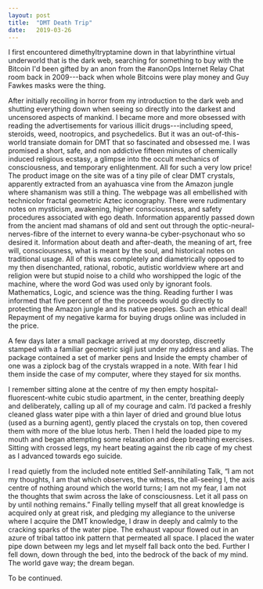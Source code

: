 ```yaml
---
layout: post
title:  "DMT Death Trip"
date:   2019-03-26
---
```


I first encountered dimethyltryptamine down in that labyrinthine virtual underworld that is the dark web, searching for something to buy with the Bitcoin I'd been gifted by an anon from the #anonOps Internet Relay Chat room back in 2009---back when whole Bitcoins were play money and Guy Fawkes masks were the thing.

After initially recoiling in horror from my introduction to the dark web and shutting everything down when seeing so directly into the darkest and uncensored aspects of mankind. I became more and more obsessed with reading the advertisements for various illicit drugs---including speed, steroids, weed, nootropics, and psychedelics. But it was an out-of-this-world transiate domain for DMT that so fascinated and obsessed me. I was promised a short, safe, and non addictive fifteen minutes of chemically induced religious ecstasy, a glimpse into the occult mechanics of consciousness, and temporary enlightenment. All for such a very low price! The product image on the site was of a tiny pile of clear DMT crystals, apparently extracted from an ayahuasca vine from the Amazon jungle where shamanism was still a thing. The webpage was all embellished with technicolor fractal geometric Aztec iconography. There were rudimentary notes on mysticism, awakening, higher consciousness, and safety procedures associated with ego death. Information apparently passed down from the ancient mad shamans of old and sent out through the optic-neural-nerves-fibre of the internet to every wanna-be cyber-psychonaut who so desired it. Information about death and after-death, the meaning of art, free will, consciousness, what is meant by the soul, and historical notes on traditional usage. All of this was completely and diametrically opposed to my then disenchanted, rational, robotic, autistic worldview where art and religion were but stupid noise to a child who worshipped the logic of the machine, where the word God was used only by ignorant fools. Mathematics, Logic, and science was the thing. Reading further I was informed that five percent of the the proceeds would go directly to protecting the Amazon jungle and its native peoples. Such an ethical deal! Repayment of my negative karma for buying drugs online was included in the price.

A few days later a small package arrived at my doorstep, discreetly stamped with a familiar geometric sigil just under my address and alias. The package contained a set of marker pens and Inside the empty chamber of one was a ziplock bag of the crystals wrapped in a note. With fear I hid them inside the case of my computer, where they stayed for six months.

I remember sitting alone at the centre of my then empty hospital-fluorescent-white cubic studio apartment, in the center, breathing deeply and deliberately, calling up all of my courage and calm. I’d packed a freshly cleaned glass water pipe with a thin layer of dried and ground blue lotus (used as a burning agent), gently placed the crystals on top, then covered them with more of the blue lotus herb. Then I held the loaded pipe to my mouth and began attempting some relaxation and deep breathing exercises. Sitting with crossed legs, my heart beating against the rib cage of my chest as I advanced towards ego suicide.

I read quietly from the included note entitled Self-annihilating Talk, “I am not my thoughts, I am that which observes, the witness, the all-seeing I, the axis centre of nothing around which the world turns; I am not my fear, I am not the thoughts that swim across the lake of consciousness. Let it all pass on by until nothing remains.”
Finally telling myself that all great knowledge is acquired only at great risk, and pledging my allegiance to the universe where I acquire the DMT knowledge, I draw in deeply and calmly to the cracking sparks of the water pipe. The exhaust vapour flowed out in an azure of tribal tattoo ink pattern that permeated all space. I placed the water pipe down between my legs and let myself fall back onto the bed. Further I fell down, down through the bed, into the bedrock of the back of my mind. The world gave way; the dream began.

To be continued. 

